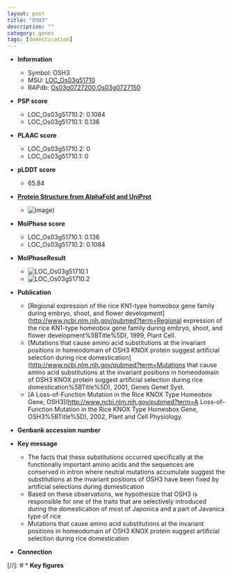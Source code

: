 ```yaml
---
layout: post
title: "OSH3"
description: ""
category: genes
tags: [domestication]
---
```


* **Information**  
    + Symbol: OSH3  
    + MSU: [LOC_Os03g51710](http://rice.plantbiology.msu.edu/cgi-bin/ORF_infopage.cgi?orf=LOC_Os03g51710)  
    + RAPdb: [Os03g0727200](http://rapdb.dna.affrc.go.jp/viewer/gbrowse_details/irgsp1?name=Os03g0727200),[Os03g0727150](http://rapdb.dna.affrc.go.jp/viewer/gbrowse_details/irgsp1?name=Os03g0727150)  

* **PSP score**  
    + LOC_Os03g51710.2: 0.1084 
    + LOC_Os03g51710.1: 0.136 

* **PLAAC score**  
    + LOC_Os03g51710.2: 0 
    + LOC_Os03g51710.1: 0 

* **pLDDT score**
    + 65.84

* **[Protein Structure from AlphaFold and UniProt](https://www.uniprot.org/uniprotkb/Q948L5/entry#structure)**
    + ![image](https://ricepsp.github.io/images/Q9/AF-Q948L5-F1.png))

* **MolPhase score**
    + LOC_Os03g51710.1: 0.136
    + LOC_Os03g51710.2: 0.1084

* **MolPhaseResult**
    + ![LOC_Os03g51710.1](https://ricepsp.github.io/pictures/LOC_Os03g/LOC_Os03g51710.1.png)
    + ![LOC_Os03g51710.2](https://ricepsp.github.io/pictures/LOC_Os03g/LOC_Os03g51710.2.png)

* **Publication**  
    + [Regional expression of the rice KN1-type homeobox gene family during embryo, shoot, and flower development](http://www.ncbi.nlm.nih.gov/pubmed?term=Regional expression of the rice KN1-type homeobox gene family during embryo, shoot, and flower development%5BTitle%5D), 1999, Plant Cell.
    + [Mutations that cause amino acid substitutions at the invariant positions in homeodomain of OSH3 KNOX protein suggest artificial selection during rice domestication](http://www.ncbi.nlm.nih.gov/pubmed?term=Mutations that cause amino acid substitutions at the invariant positions in homeodomain of OSH3 KNOX protein suggest artificial selection during rice domestication%5BTitle%5D), 2001, Genes Genet Syst.
    + [A Loss-of-Function Mutation in the Rice KNOX Type Homeobox Gene, OSH3](http://www.ncbi.nlm.nih.gov/pubmed?term=A Loss-of-Function Mutation in the Rice KNOX Type Homeobox Gene, OSH3%5BTitle%5D), 2002, Plant and Cell Physiology.

* **Genbank accession number**  

* **Key message**  
    + The facts that these substitutions occurred specifically at the functionally important amino acids and the sequences are conserved in intron where neutral mutations accumulate suggest the substitutions at the invariant positions of OSH3 have been fixed by artificial selections during domestication
    + Based on these observations, we hypothesize that OSH3 is responsible for one of the traits that are selectively introduced during the domestication of most of Japonica and a part of Javanica type of rice
    + Mutations that cause amino acid substitutions at the invariant positions in homeodomain of OSH3 KNOX protein suggest artificial selection during rice domestication

* **Connection**  

[//]: # * **Key figures**  


